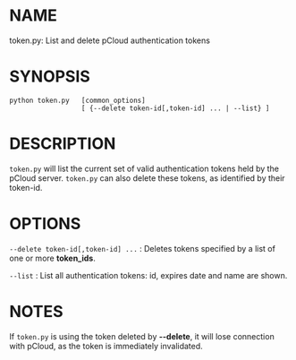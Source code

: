 # NAME
token.py: List and delete pCloud authentication tokens

# SYNOPSIS
```
python token.py   [common_options]
                  [ {--delete token-id[,token-id] ... | --list} ]
```

# DESCRIPTION
`token.py` will list the current set of valid authentication tokens
held by the pCloud server. `token.py` can also delete these tokens,
as identified by their token-id.

# OPTIONS
```--delete token-id[,token-id] ...```
: Deletes tokens specified by a list of one or more **token_ids**.

```--list```
: List all authentication tokens: id, expires date and name are shown.

# NOTES
If `token.py` is using the token deleted by **--delete**, it will lose
connection with pCloud, as the token is immediately invalidated.
